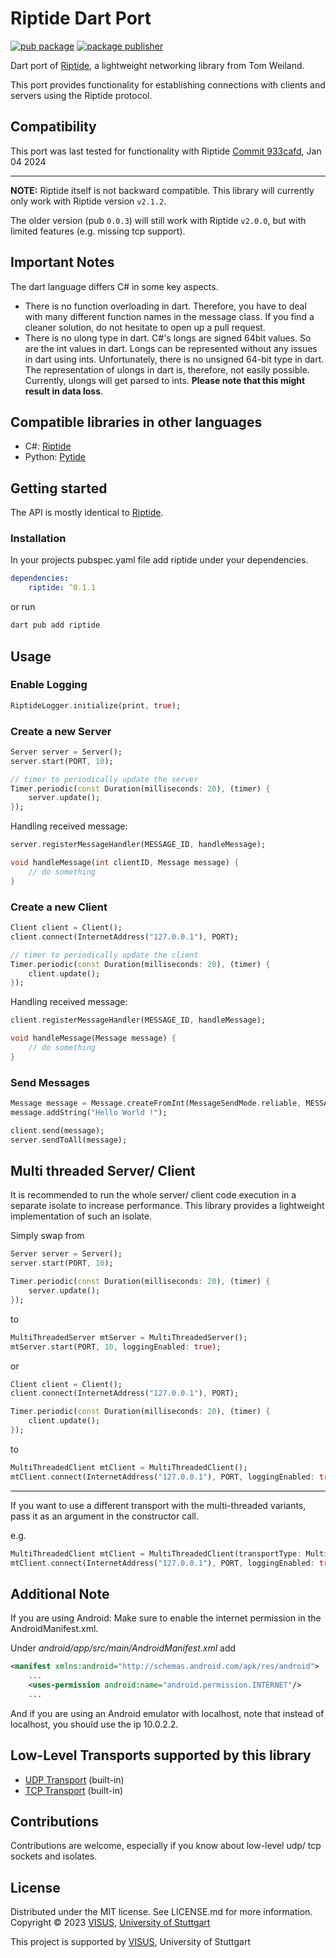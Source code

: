 # Riptide Dart Port

[![pub package](https://img.shields.io/pub/v/riptide.svg)](https://pub.dev/packages/riptide)
[![package publisher](https://img.shields.io/pub/publisher/riptide.svg)](https://pub.dev/packages/riptide/publisher)

Dart port of [Riptide](https://github.com/RiptideNetworking/Riptide), a lightweight networking library from Tom Weiland.

This port provides functionality for establishing connections with clients and servers using the Riptide protocol. 

## Compatibility

This port was last tested for functionality with Riptide [Commit 933cafd](https://github.com/RiptideNetworking/Riptide/commit/933cafd6208b379eed4837f6e395e911f37a93d7), Jan 04 2024

---

**NOTE:** Riptide itself is not backward compatible. This library will currently only work with Riptide version ```v2.1.2```. 

The older version (pub ```0.0.3```) will still work with Riptide ```v2.0.0```, but with limited features (e.g. missing tcp support).

## Important Notes

The dart language differs C# in some key aspects. 
- There is no function overloading in dart. Therefore, you have to deal with many different function names in the message class.
If you find a cleaner solution, do not hesitate to open up a pull request.
- There is no ulong type in dart. C#'s longs are signed 64bit values. So are the int values in dart. Longs can be represented without any issues in dart using ints. Unfortunately, there is no unsigned 64-bit type in dart. The representation of ulongs in dart is, therefore, not easily possible. Currently, ulongs will get parsed to ints. **Please note that this might result in data loss**.


## Compatible libraries in other languages

- C#: [Riptide](https://github.com/RiptideNetworking/Riptide)
- Python: [Pytide](https://github.com/ebosseck/PytideNetworking/tree/main)

## Getting started

The API is mostly identical to [Riptide](https://github.com/RiptideNetworking/Riptide).

### Installation
In your projects pubspec.yaml file add riptide under your dependencies.
```yaml
dependencies:
    riptide: ^0.1.1
```
or run
```bash
dart pub add riptide
```

## Usage

### Enable Logging
```dart
RiptideLogger.initialize(print, true);
```

### Create a new Server
```dart
Server server = Server();
server.start(PORT, 10);

// timer to periodically update the server
Timer.periodic(const Duration(milliseconds: 20), (timer) {
    server.update();
});
```

Handling received message:
```dart
server.registerMessageHandler(MESSAGE_ID, handleMessage);

void handleMessage(int clientID, Message message) {
    // do something
}
```

### Create a new Client
```dart
Client client = Client();
client.connect(InternetAddress("127.0.0.1"), PORT);

// timer to periodically update the client
Timer.periodic(const Duration(milliseconds: 20), (timer) {
    client.update();
});
```

Handling received message:
```dart
client.registerMessageHandler(MESSAGE_ID, handleMessage);

void handleMessage(Message message) {
    // do something
}
```

### Send Messages
```dart
Message message = Message.createFromInt(MessageSendMode.reliable, MESSAGE_ID);
message.addString("Hello World !");

client.send(message);
server.sendToAll(message);
```

## Multi threaded Server/ Client
It is recommended to run the whole server/ client code execution in a separate isolate to increase performance.
This library provides a lightweight implementation of such an isolate.

Simply swap from
```dart
Server server = Server();
server.start(PORT, 10);

Timer.periodic(const Duration(milliseconds: 20), (timer) {
    server.update();
});
```
to
```dart
MultiThreadedServer mtServer = MultiThreadedServer();
mtServer.start(PORT, 10, loggingEnabled: true);
```
or
```dart
Client client = Client();
client.connect(InternetAddress("127.0.0.1"), PORT);

Timer.periodic(const Duration(milliseconds: 20), (timer) {
    client.update();
});
```
to
```dart
MultiThreadedClient mtClient = MultiThreadedClient();
mtClient.connect(InternetAddress("127.0.0.1"), PORT, loggingEnabled: true);
```

---

If you want to use a different transport with the multi-threaded variants, pass it as an argument in the constructor call.

e.g.
```dart
MultiThreadedClient mtClient = MultiThreadedClient(transportType: MultiThreadedTransportType.tcp);
mtClient.connect(InternetAddress("127.0.0.1"), PORT, loggingEnabled: true);
```

## Additional Note

If you are using Android: Make sure to enable the internet permission in the AndroidManifest.xml.

Under *android/app/src/main/AndroidManifest.xml* add 
```xml
<manifest xmlns:android="http://schemas.android.com/apk/res/android">
    ...
    <uses-permission android:name="android.permission.INTERNET"/>
    ...
```

And if you are using an Android emulator with localhost, note that instead of localhost, you should use the ip 10.0.2.2.

## Low-Level Transports supported by this library

* [UDP Transport](https://github.com/JayKay135/Riptide-Dart-Port/tree/master/lib/src/transports/udp) (built-in)
* [TCP Transport](https://github.com/JayKay135/Riptide-Dart-Port/tree/master/lib/src/transports/tcp) (built-in)

## Contributions

Contributions are welcome, especially if you know about low-level udp/ tcp sockets and isolates.

## License

Distributed under the MIT license. See LICENSE.md for more information. Copyright © 2023 [VISUS](https://www.visus.uni-stuttgart.de/en/), [University of Stuttgart](https://www.uni-stuttgart.de/)

This project is supported by [VISUS](https://www.visus.uni-stuttgart.de/en/), University of Stuttgart


